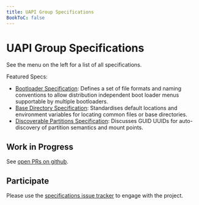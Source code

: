 ```yaml
---
title: UAPI Group Specifications
BookToC: false
---
```


# UAPI Group Specifications

See the menu on the left for a list of all specifications.

Featured Specs:

* [Bootloader Specification](docs/boot_loader_specification):
  Defines a set  of file formats and naming conventions to allow distribution independent boot loader menus supportable by multiple bootloaders.
* [Base Directory Specification](docs/base_directory_specification):
  Standardises default locations and environment variables for locating common files or base directories.
* [Discoverable Partitions Specification](docs/discoverable_partitions_specification):
  Discusses GUID UUIDs for auto-discovery of partition semantics and mount points.

## Work in Progress

See [open PRs on github](https://github.com/uapi-group/specifications/pulls).

## Participate

Please use the [specifications issue tracker](https://github.com/uapi-group/specifications/issues) to engage with the project.
